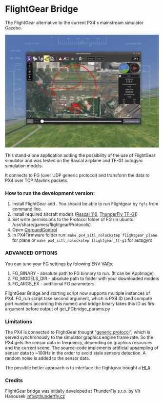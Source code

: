 # FlightGear Bridge

The FlightGear alternative to the current PX4's mainstream simulator Gazebo.

![screenshot](art/screenshot.png)

This stand-alone application adding the possibility of the use of FlightGear simulator and was tested on the Rascal airplane and TF-G1 autogyro simulation models.

It connects to FG (over UDP generic protocol) and transform the data to PX4 over TCP Mavlink packets.

### How to run the development version:

1) Install FlightGear and . You should be able to run Flightgear by ```fgfs``` from command line.
2) Install required aircraft models ([Rascal_110](http://wiki.flightgear.org/Rascal_110), [ThunderFly TF-G1](https://github.com/ThunderFly-aerospace/FlightGear-TF-G1))
3) Set write permissions to the Protocol folder of FG (in ubuntu /usr/share/games/flightgear/Protocols)
4) Open [QgroundControl](http://qgroundcontrol.com/)
5) In PX4Firmware folder run: ```make px4_sitl_nolockstep flightgear_plane``` for plane or ```make px4_sitl_nolockstep flightgear_tf-g1``` for autogyro

### ADVANCED OPTIONS

You can tune your FG settings by folowing ENV VARs:
1) FG\_BINARY - absolute path to FG binnary to run. (It can be AppImage)
2) FG\_MODELS\_DIR - absolute path to folder with your downloaded models
3) FG\_ARGS\_EX - additional FG parameters 

FlightGear Bridge and starting script now supports multiple instances of PX4. FG\_run script take second argument, which is PX4 ID (and compute port numbers according this numer) and bridge binary takes this ID as firs argument before output of get\_FGbridge\_params.py

### Limitations

The PX4 is connected to FlightGear thought "[generic protocol](http://wiki.flightgear.org/Generic_protocol)", which is served synchronously to the simulator graphics engine frame rate. So the PX4 gets the sensor data in frequency, depending on graphics resources and the current scene. The source-code implements artificial upsampling of sensor data to ~100Hz in the order to avoid stale sensors detection. A random noise is added to the sensor data. 

The possible better approach is to interface the flightgear trought a [HLA](http://wiki.flightgear.org/High-Level_Architecture).

### Credits

 FlightGear bridge was initially developed at ThunderFly s.r.o. by Vít Hanousek <info@thunderfly.cz>
